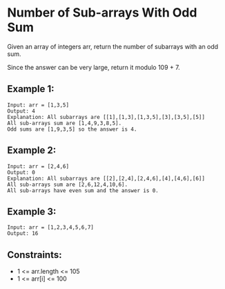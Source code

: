 # Number of Sub-arrays With Odd Sum

Given an array of integers arr, return the number of subarrays with an odd sum.

Since the answer can be very large, return it modulo 109 + 7.

## Example 1:

```
Input: arr = [1,3,5]
Output: 4
Explanation: All subarrays are [[1],[1,3],[1,3,5],[3],[3,5],[5]]
All sub-arrays sum are [1,4,9,3,8,5].
Odd sums are [1,9,3,5] so the answer is 4.
```

## Example 2:

```
Input: arr = [2,4,6]
Output: 0
Explanation: All subarrays are [[2],[2,4],[2,4,6],[4],[4,6],[6]]
All sub-arrays sum are [2,6,12,4,10,6].
All sub-arrays have even sum and the answer is 0.
```

## Example 3:

```
Input: arr = [1,2,3,4,5,6,7]
Output: 16
```

## Constraints:

- 1 <= arr.length <= 105
- 1 <= arr[i] <= 100

